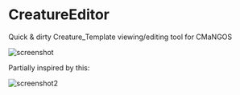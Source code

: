 # CreatureEditor
Quick & dirty Creature_Template viewing/editing tool for CMaNGOS

![screenshot](http://i.imgur.com/iN8VLNu.png)

Partially inspired by this:

![screenshot2](http://i.imgur.com/YQCOMvk.jpg)
